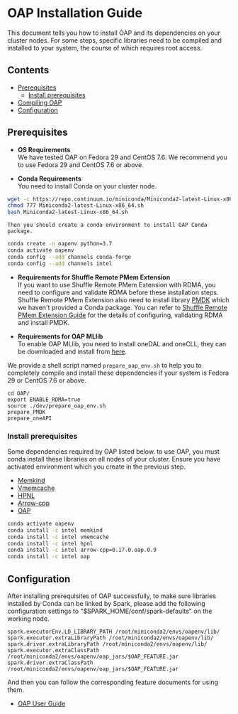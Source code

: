 # OAP Installation Guide
This document tells you how to install OAP and its dependencies on your cluster nodes. For some steps, specific libraries need to be compiled and installed to your system, the course of which requires root access. 

## Contents
  - [Prerequisites](#prerequisites)
      - [Install prerequisites](#install-prerequisites)
  - [Compiling OAP](#compiling-oap)
  - [Configuration](#configuration)

## Prerequisites 

- **OS Requirements**  
We have tested OAP on Fedora 29 and CentOS 7.6. We recommend you to use Fedora 29 and CentOS 7.6 or above.

- **Conda Requirements**   
You need to install Conda on your cluster node.
```bash
wget -c https://repo.continuum.io/miniconda/Miniconda2-latest-Linux-x86_64.sh
chmod 777 Miniconda2-latest-Linux-x86_64.sh 
bash Miniconda2-latest-Linux-x86_64.sh 
```
    Then you should create a conda environment to install OAP Conda package.
```bash
conda create -n oapenv python=3.7
conda activate oapenv
conda config --add channels conda-forge
conda config --add channels intel
```

- **Requirements for Shuffle Remote PMem Extension**  
If you want to use Shuffle Remote PMem Extension with RDMA, you need to configure and validate RDMA before these installation steps. Shuffle Remote PMem Extension also need to install library [PMDK](https://github.com/pmem/pmdk) which we haven't provided a Conda package. You can refer to [Shuffle Remote PMem Extension Guide](../oap-shuffle/RPMem-shuffle/README.md#4-configure-and-validate-rdma) for the details of configuring, validating RDMA and install PMDK. 

- **Requirements for OAP MLlib**  
To enable OAP MLlib, you need to install oneDAL and oneCLL, they can be downloaded and install from [here](https://software.intel.com/content/www/us/en/develop/tools/oneapi.html). 

We provide a shell script named `prepare_oap_env.sh` to help you to completely compile and install these dependencies if your system is Fedora 29 or CentOS 7.6 or above.

```
cd OAP/
export ENABLE_RDMA=true
source ./dev/prepare_oap_env.sh
prepare_PMDK
prepare_oneAPI
```

###  Install prerequisites
Some dependencies required by OAP listed below. to use OAP, you must conda install these libraries on all nodes of your cluster. Ensure you have  activated environment which you create in the previous step.
- [Memkind](https://anaconda.org/intel-bigdata/memkind)
- [Vmemcache](https://anaconda.org/intel-bigdata/vmemcache)
- [HPNL](https://anaconda.org/intel-bigdata//hpnl)
- [Arrow-cpp](https://anaconda.org/intel-bigdata/arrow-cpp)  
- [OAP](https://anaconda.org/intel-bigdata/oap)

```bash
conda activate oapenv
conda install -c intel memkind 
conda install -c intel vmemcache
conda install -c intel hpnl
conda install -c intel arrow-cpp=0.17.0.oap.0.9
conda install -c intel oap
```



##  Configuration
After installing prerequisites of OAP successfully, to make sure libraries installed by Conda can be linked by Spark, please add the following configuration settings to "$SPARK_HOME/conf/spark-defaults" on the working node.

```
spark.executorEnv.LD_LIBRARY_PATH /root/miniconda2/envs/oapenv/lib/
spark.executor.extraLibraryPath /root/miniconda2/envs/oapenv/lib/
spark.driver.extraLibraryPath /root/miniconda2/envs/oapenv/lib/
spark.executor.extraClassPath      /root/miniconda2/envs/oapenv/oap_jars/$OAP_FEATURE.jar
spark.driver.extraClassPath      /root/miniconda2/envs/oapenv/oap_jars/$OAP_FEATURE.jar
```

And then you can follow the corresponding feature documents for using them.

* [OAP User Guide](../README.md#user-guide)




